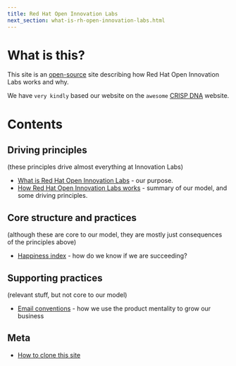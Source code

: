 ```yaml
---
title: Red Hat Open Innovation Labs
next_section: what-is-rh-open-innovation-labs.html
---
```


What is this?
=============

This site is an [open-source](http://en.wikipedia.org/wiki/Open_source) site describing how Red Hat Open Innovation Labs works and why.

We have `very kindly` based our website on the `awesome` [CRISP DNA](https://github.com/crispab/crisp-dna) website.

Contents
========

Driving principles
------------------

(these principles drive almost everything at Innovation Labs)

-   [What is Red Hat Open Innovation Labs](what-is-rh-open-innovation-labs.html) - our purpose.
-   [How Red Hat Open Innovation Labs works](how-roil-works.html) - summary of our model, and some driving principles.

Core structure and practices
----------------------------

(although these are core to our model, they are mostly just consequences of the principles above)

-   [Happiness index](happiness-index.html) - how do we know if we are succeeding?

Supporting practices
--------------------

(relevant stuff, but not core to our model)

-   [Email conventions](product-mindset.html) - how we use the product mentality to grow our business

Meta
----

-   [How to clone this site](how-to-copy.html)
